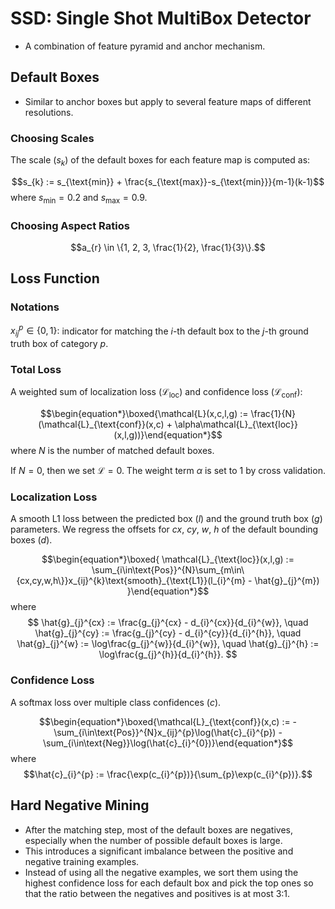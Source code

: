 <link rel="stylesheet" href="../../style.css">

# SSD: Single Shot MultiBox Detector

* A combination of feature pyramid and anchor mechanism.

## Default Boxes

* Similar to anchor boxes but apply to several feature maps of different resolutions.

### Choosing Scales

The scale ($s_{k}$) of the default boxes for each feature map is computed as:

$$s_{k} := s_{\text{min}} + \frac{s_{\text{max}}-s_{\text{min}}}{m-1}(k-1)$$
where $s_{\text{min}} = 0.2$ and $s_{\text{max}} = 0.9$.

### Choosing Aspect Ratios

$$a_{r} \in \{1, 2, 3, \frac{1}{2}, \frac{1}{3}\}.$$

## Loss Function

### Notations

$x_{ij}^{p} \in \{0,1\}$: indicator for matching the $i$-th default box to the $j$-th ground truth box of category $p$.

### Total Loss

A weighted sum of localization loss ($\mathcal{L}_{\text{loc}}$) and confidence loss ($\mathcal{L}_{\text{conf}}$):

$$\begin{equation*}\boxed{\mathcal{L}(x,c,l,g) := \frac{1}{N}(\mathcal{L}_{\text{conf}}(x,c) + \alpha\mathcal{L}_{\text{loc}}(x,l,g))}\end{equation*}$$
where $N$ is the number of matched default boxes.

If $N = 0$, then we set $\mathcal{L} = 0$.
The weight term $\alpha$ is set to 1 by cross validation.

### Localization Loss

A smooth L1 loss between the predicted box ($l$) and the ground truth box ($g$) parameters.
We regress the offsets for $cx$, $cy$, $w$, $h$ of the default bounding boxes ($d$).

$$\begin{equation*}\boxed{
    \mathcal{L}_{\text{loc}}(x,l,g) := \sum_{i\in\text{Pos}}^{N}\sum_{m\in\{cx,cy,w,h\}}x_{ij}^{k}\text{smooth}_{\text{L1}}(l_{i}^{m} - \hat{g}_{j}^{m})
    }\end{equation*}$$
where
$$
\hat{g}_{j}^{cx} := \frac{g_{j}^{cx} - d_{i}^{cx}}{d_{i}^{w}}, \quad
\hat{g}_{j}^{cy} := \frac{g_{j}^{cy} - d_{i}^{cy}}{d_{i}^{h}}, \quad
\hat{g}_{j}^{w}  := \log\frac{g_{j}^{w}}{d_{i}^{w}}, \quad
\hat{g}_{j}^{h}  := \log\frac{g_{j}^{h}}{d_{i}^{h}}.
$$

### Confidence Loss

A softmax loss over multiple class confidences ($c$).

$$\begin{equation*}\boxed{\mathcal{L}_{\text{conf}}(x,c) := -\sum_{i\in\text{Pos}}^{N}x_{ij}^{p}\log(\hat{c}_{i}^{p}) - \sum_{i\in\text{Neg}}\log(\hat{c}_{i}^{0})}\end{equation*}$$
where
$$\hat{c}_{i}^{p} := \frac{\exp(c_{i}^{p})}{\sum_{p}\exp(c_{i}^{p})}.$$

## Hard Negative Mining

* After the matching step, most of the default boxes are negatives, especially when the number of possible default boxes is large.
* This introduces a significant imbalance between the positive and negative training examples.
* Instead of using all the negative examples, we sort them using the highest confidence loss for each default box and pick the top ones so that the ratio between the negatives and positives is at most 3:1.
